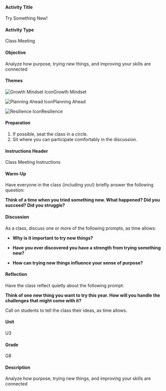 #### Activity Title
Try Something New!
#### Activity Type
Class Meeting
#### Objective
Analyze how purpose, trying new things, and improving your skills are connected
#### Themes
![Growth Mindset Icon](http://v5cmservice.secondstep.org/MS3TP_IMAGES/SKILLS/SKILLS_SMALL_IMAGES/growth-mindset-sm.png)Growth Mindset
 
![Planning Ahead Icon](http://v5cmservice.secondstep.org/MS3TP_IMAGES/SKILLS/SKILLS_SMALL_IMAGES/planning-ahead-sm.png)Planning Ahead
 
![Resilience Icon](http://v5cmservice.secondstep.org/MS3TP_IMAGES/SKILLS/SKILLS_SMALL_IMAGES/resilience-sm.png)Resilience
 

#### Preparation
1. If possible, seat the class in a circle.
2. Sit where you can participate comfortably in the discussion.

#### Instructions Header
Class Meeting Instructions
#### Warm-Up
Have everyone in the class (including you!) briefly answer the following question:

**Think of a time when you tried something new. What happened? Did you succeed? Did you struggle?**
#### Discussion
As a class, discuss one or more of the following prompts, as time allows:


-  **Why is it important to try new things?**

-  **Have you ever discovered you have a strength from trying something new?**

-  **How can trying new things influence your sense of purpose?**
#### Reflection
Have the class reflect quietly about the following prompt:

**Think of one new thing you want to try this year. How will you handle the challenges that might come with it?**

Call on students to tell the class their ideas, as time allows.
#### Unit
U3
#### Grade
G8
#### Description
Analyze how purpose, trying new things, and improving your skills are connected
